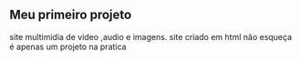 ## Meu primeiro projeto
site multimidia de video ,audio e imagens.
site criado em html 
não esqueça é apenas um projeto na pratica
